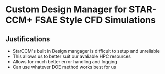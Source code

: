 # Custom Design Manager for STAR-CCM+ FSAE Style CFD Simulations

## Justifications

- StarCCM's built in Design mangager is difficult to setup and unreliable
- This allows us to better suit our avaliable HPC resources
- Allows for much better error handling and logging
- Can use whatever DOE method works best for us
